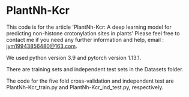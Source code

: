 # PlantNh-Kcr
This code is for the article 'PlantNh-Kcr: A deep learning model for predicting non-histone crotonylation sites in plants'
Please feel free to contact me if you need any further information and help, email : jym19943856480@163.com.

We used python version 3.9 and pytorch version 1.13.1.

There are training sets and independent test sets in the Datasets folder.

The code for the five fold cross-validation and independent test are PlantNh-Kcr_train.py and PlantNh-Kcr_ind_test.py, respectively.
